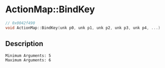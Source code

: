 # ActionMap::BindKey
```c
// 0x0042f490
void ActionMap::BindKey(unk p0, unk p1, unk p2, unk p3, unk p4, ...)
```
## Description
```
Minimum Arguments: 5
Maximum Arguments: 6
```
